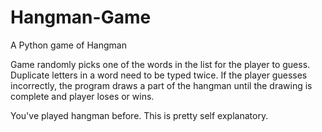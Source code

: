 # Hangman-Game
A Python game of Hangman

Game randomly picks one of the words in the list for the player to guess. Duplicate letters in a word need to be typed twice.
If the player guesses incorrectly, the program draws a part of the hangman until the drawing is complete and player loses or wins.

You've played hangman before. This is pretty self explanatory.
